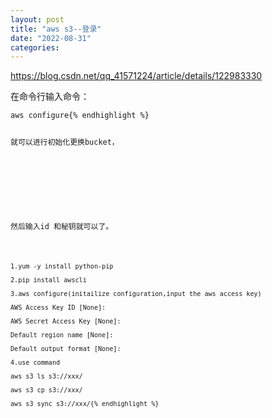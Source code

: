 ```yaml
---
layout: post
title: "aws s3--登录"
date: "2022-08-31"
categories: 
---
```

<p><a href="https://blog.csdn.net/qq_41571224/article/details/122983330">https://blog.csdn.net/qq_41571224/article/details/122983330</a></p>

<p>在命令行输入命令：</p>

<pre>
<code>aws configure{% endhighlight %}

<p>就可以进行初始化更换bucket，</p>

<p>&nbsp;</p>

<p>然后输入id 和秘钥就可以了。</p>

<pre>
<code>1.yum -y install python-pip

2.pip install awscli

3.aws configure(initailize configuration,input the aws access key)

AWS Access Key ID [None]:

AWS Secret Access Key [None]:

Default region name [None]:

Default output format [None]:

4.use command

aws s3 ls s3://xxx/

aws s3 cp s3://xxx/

aws s3 sync s3://xxx/{% endhighlight %}

